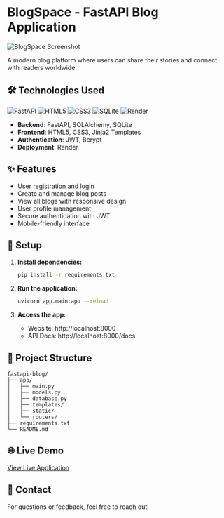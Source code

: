 # BlogSpace - FastAPI Blog Application

![BlogSpace Screenshot](https://i.imgur.com/your-screenshot-url.png)

A modern blog platform where users can share their stories and connect with readers worldwide.

## 🛠️ Technologies Used

![FastAPI](https://img.shields.io/badge/FastAPI-005571?style=flat&logo=fastapi&logoColor=white)
![HTML5](https://img.shields.io/badge/HTML5-E34F26?style=flat&logo=html5&logoColor=white)
![CSS3](https://img.shields.io/badge/CSS3-1572B6?style=flat&logo=css3&logoColor=white)
![SQLite](https://img.shields.io/badge/SQLite-07405E?style=flat&logo=sqlite&logoColor=white)
![Render](https://img.shields.io/badge/Render-46E3B7?style=flat&logo=render&logoColor=white)

- **Backend**: FastAPI, SQLAlchemy, SQLite
- **Frontend**: HTML5, CSS3, Jinja2 Templates  
- **Authentication**: JWT, Bcrypt
- **Deployment**: Render

## ✨ Features

- User registration and login
- Create and manage blog posts
- View all blogs with responsive design
- User profile management
- Secure authentication with JWT
- Mobile-friendly interface

## 🚀 Setup

1. **Install dependencies:**
   ```bash
   pip install -r requirements.txt
   ```

2. **Run the application:**
   ```bash
   uvicorn app.main:app --reload
   ```

3. **Access the app:**
   - Website: http://localhost:8000
   - API Docs: http://localhost:8000/docs

## 📁 Project Structure

```
fastapi-blog/
├── app/
│   ├── main.py
│   ├── models.py
│   ├── database.py
│   ├── templates/
│   ├── static/
│   └── routers/
├── requirements.txt
└── README.md
```

## 🌐 Live Demo

[View Live Application](https://your-app.render.com)

## 📧 Contact

For questions or feedback, feel free to reach out!

